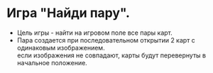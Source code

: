 # Игра "Найди пару".



- Цель игры - найти на игровом поле все пары карт.  
- Пара создается при последовательном открытии 2 карт с одинаковым изображением.  
если изображения не совпадают, карты будут перевернуты в начальное положение.